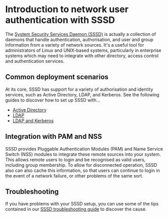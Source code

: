 # Introduction to network user authentication with SSSD

The [System Security Services Daemon (SSSD)](https://sssd.io/) is actually a collection of daemons that handle authentication, authorisation, and user and group information from a variety of network sources. It's a useful tool for administrators of Linux and UNIX-based systems, particularly in enterprise systems which may need to integrate with other directory, access control and authentication services. 

## Common deployment scenarios

At its core, SSSD has support for a variety of authorisation and identity services, such as Active Directory, LDAP, and Kerberos. See the following guides to discover how to set up SSSD with...

- [Active Directory](../how-to/how-to-set-up-sssd-with-active-directory.md)
- [LDAP](../how-to/how-to-set-up-sssd-with-ldap.md)
- [LDAP and Kerberos](../how-to/how-to-set-up-sssd-with-ldap-and-kerberos.md)

## Integration with PAM and NSS

SSSD provides Pluggable Authentication Modules (PAM) and Name Service Switch (NSS) modules to integrate these remote sources into your system. This allows remote users to login and be recognised as valid users, including group membership. To allow for disconnected operation, SSSD also can also cache this information, so that users can continue to login in the event of a network failure, or other problems of the same sort.

## Troubleshooting

If you have problems with your SSSD setup, you can use some of the tips contained in our [SSSD troubleshooting guide](../how-to/troubleshooting-sssd.md) to discover the cause.
